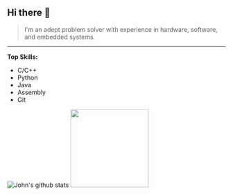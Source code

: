 ## Hi there 👋

> I'm an adept problem solver with experience in hardware, software, and embedded systems.

---

**Top Skills:**
- C/C++
- Python
- Java
- Assembly
- Git



![John's github stats](https://github-readme-stats.vercel.app/api?username=jpsullivan234&show_icons=true&hide_border=true)
<img height="180em" src="https://github-readme-stats.vercel.app/api/top-langs/?username=jpsullivan234&layout=compact&langs_count=8"/>
<!--
**jpsullivan234/jpsullivan234** is a ✨ _special_ ✨ repository because its `README.md` (this file) appears on your GitHub profile.

Here are some ideas to get you started:

- 🔭 I’m currently working on ...
- 🌱 I’m currently learning ...
- 👯 I’m looking to collaborate on ...
- 🤔 I’m looking for help with ...
- 💬 Ask me about ...
- 📫 How to reach me: ...
- 😄 Pronouns: ...
- ⚡ Fun fact: ...
-->

